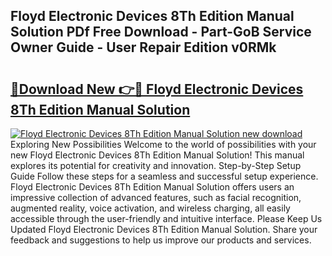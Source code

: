 ## Floyd Electronic Devices 8Th Edition Manual Solution PDf Free Download - Part-GoB Service Owner Guide - User Repair Edition v0RMk

# <h2><a href="http://bc74913.oget.top/?id=Floyd+Electronic+Devices+8Th+Edition+Manual+Solution">🔗Download New 👉🔴 Floyd Electronic Devices 8Th Edition Manual Solution</a></h2>

[![Floyd Electronic Devices 8Th Edition Manual Solution new download](https://i.imgur.com/5g1atiW.png)](http://bc74913.oget.top/?id=Floyd+Electronic+Devices+8Th+Edition+Manual+Solution)
Exploring New Possibilities Welcome to the world of possibilities with your new Floyd Electronic Devices 8Th Edition Manual Solution! This manual explores its potential for creativity and innovation. Step-by-Step Setup Guide Follow these steps for a seamless and successful setup experience. Floyd Electronic Devices 8Th Edition Manual Solution offers users an impressive collection of advanced features, such as facial recognition, augmented reality, voice activation, and wireless charging, all easily accessible through the user-friendly and intuitive interface. Please Keep Us Updated Floyd Electronic Devices 8Th Edition Manual Solution. Share your feedback and suggestions to help us improve our products and services.
